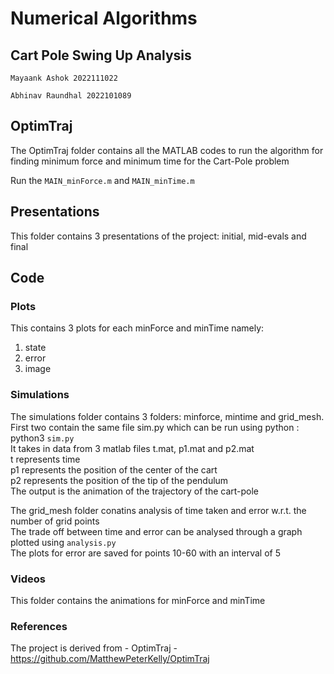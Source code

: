 # Numerical Algorithms 
## Cart Pole Swing Up Analysis
`Mayaank Ashok 2022111022`

`Abhinav Raundhal 2022101089`

## OptimTraj

The OptimTraj folder contains all the MATLAB codes to run the algorithm for finding
minimum force and minimum time for the Cart-Pole problem

Run the `MAIN_minForce.m` and `MAIN_minTime.m`

## Presentations

This folder contains 3 presentations of the project: initial, mid-evals and final

## Code

### Plots

This contains 3 plots for each minForce and minTime namely:
1. state
2. error
3. image

### Simulations

The simulations folder contains 3 folders: minforce, mintime and grid_mesh.  
First two contain the same file sim.py which can be run using python : python3 `sim.py`  
It takes in data from 3 matlab files t.mat, p1.mat and p2.mat  
t represents time  
p1 represents the position of the center of the cart  
p2 represents the position of the tip of the pendulum  
The output is the animation of the trajectory of the cart-pole  

The grid_mesh folder conatins analysis of time taken and error w.r.t. the number of grid points  
The trade off between time and error can be analysed through a graph plotted using 
`analysis.py`  
The plots for error are saved for points 10-60 with an interval of 5  


### Videos 

This folder contains the animations for minForce and minTime  

### References

The project is derived from - OptimTraj - https://github.com/MatthewPeterKelly/OptimTraj
